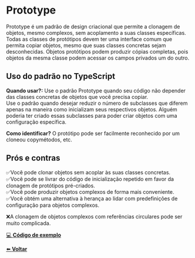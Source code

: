 # Prototype
Prototype é um padrão de design criacional que permite a clonagem de objetos, mesmo complexos, sem acoplamento a suas classes específicas.
Todas as classes de protótipos devem ter uma interface comum que permita copiar objetos, mesmo que suas classes concretas sejam desconhecidas. Objetos protótipos podem produzir cópias completas, pois objetos da mesma classe podem acessar os campos privados um do outro.


## Uso do padrão no TypeScript

**Quando usar?:** 
Use o padrão Prototype quando seu código não depender das classes concretas de objetos que você precisa copiar. <br/>
Use o padrão quando desejar reduzir o número de subclasses que diferem apenas na maneira como inicializam seus respectivos objetos. Alguém poderia ter criado essas subclasses para poder criar objetos com uma configuração específica.


**Como identificar?**
O protótipo pode ser facilmente reconhecido por um cloneou copymétodos, etc.


## Prós e contras

✅Você pode clonar objetos sem acoplar às suas classes concretas. <br />
✅Você pode se livrar do código de inicialização repetido em favor da clonagem de protótipos pré-criados.<br />
✅Você pode produzir objetos complexos de forma mais conveniente.<br />
✅Você obtém uma alternativa à herança ao lidar com predefinições de configuração para objetos complexos.

❌A clonagem de objetos complexos com referências circulares pode ser muito complicada.

[ 💻 **Código de exemplo** ](index.ts) <br/>

[ ⬅️ **Voltar**](../../README.md)
